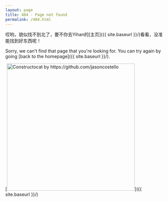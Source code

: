 ```yaml
---
layout: page
title: 404 - Page not found
permalink: /404.html
---
```

哎哟，貌似找不到北了，要不你去Yihan的[主页]({{ site.baseurl }}/)看看，没准能找到好东西呢！

Sorry, we can't find that page that you're looking for. You can try again by going [back to the homepage]({{ site.baseurl }}/).

[<img src="{{ site.baseurl }}/images/404.gif" alt="Constructocat by https://github.com/jasoncostello" style="width: 400px;"/>]({{ site.baseurl }}/)
